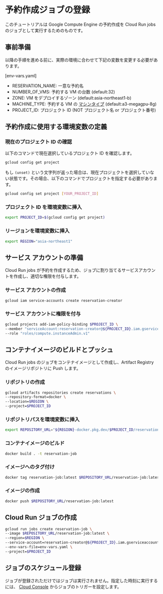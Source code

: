 # 予約作成ジョブの登録
このチュートリアルは Google Compute Engine の予約作成を Cloud Run jobs のジョブとして実行するためのものです。

## 事前準備
以降の手順を進める前に、実際の環境に合わせて下記の変数を変更する必要があります。

[env-vars.yaml]
* RESERVATION_NAME: 一意な予約名
* NUMBER_OF_VMS: 予約する VM の台数 (default:32)
* ZONE: VM をデプロイするゾーン (default:asia-northeast1-b)
* MACHINE_TYPE: 予約する VM の [マシンタイプ](https://cloud.google.com/compute/docs/machine-resource?hl=ja) (default:a3-megagpu-8g)
* PROJECT_ID: プロジェクト ID (NOT プロジェクト名 or プロジェクト番号)


## 予約作成に使用する環境変数の定義
### 現在のプロジェクト ID の確認
以下のコマンドで現在選択しているプロジェクト ID を確認します。
```bash
gcloud config get project
```
もし `(unset)` という文字列が返った場合は、現在プロジェクトを選択していない状態です。その場合、以下のコマンドでプロジェクトを指定する必要があります。
```bash
gcloud config set project [YOUR_PROJECT_ID]
```

### プロジェクト ID を環境変数に挿入
```bash
export PROJECT_ID=$(gcloud config get project)
```

### リージョンを環境変数に挿入
```bash
export REGION="asia-northeast1"
```

## サービス アカウントの準備
Cloud Run jobs が予約を作成するため、ジョブに割り当てるサービスアカウントを作成し、適切な権限を付与します。

### サービス アカウントの作成
```bash
gcloud iam service-accounts create reservation-creator
```
### サービス アカウントに権限を付与
```bash
gcloud projects add-iam-policy-binding $PROJECT_ID \
--member "serviceAccount:reservation-creator@${PROJECT_ID}.iam.gserviceaccount.com" \
--role "roles/compute.instanceAdmin.v1"
```
## コンテナイメージのビルドとプッシュ
Cloud Run jobs のジョブをコンテナイメージとして作成し、Artifact Registry のイメージリポジトリに Push します。

### リポジトリの作成
```bash
gcloud artifacts repositories create reservations \
--repository-format=docker \
--location=$REGION \
--project=$PROJECT_ID
```

### リポジトリパスを環境変数に挿入
```bash
export REPOSITORY_URL="${REGION}-docker.pkg.dev/$PROJECT_ID/reservations"
```

### コンテナイメージのビルド
```bash
docker build . -t reservation-job
```

### イメージへのタグ付け
```bash
docker tag reservation-job:latest $REPOSITORY_URL/reservation-job:latest
```

### イメージの作成
```bash
docker push $REPOSITORY_URL/reservation-job:latest
```

## Cloud Run ジョブの作成
```bash
gcloud run jobs create reservation-job \
--image $REPOSITORY_URL/reservation-job:latest \
--region=$REGION \
--service-account=reservation-creator@${PROJECT_ID}.iam.gserviceaccount.com \
--env-vars-file=env-vars.yaml \
--project=$PROJECT_ID
```

## ジョブのスケジュール登録
ジョブが登録されただけではジョブは実行されません。指定した時刻に実行するには、 [Cloud Console](https://console.cloud.google.com/run/jobs) からジョブのトリガーを設定します。
